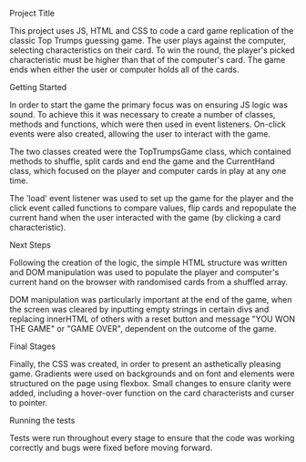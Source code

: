 Project Title

This project uses JS, HTML and CSS to code a card game replication of the classic Top Trumps guessing game. The user plays against the computer, selecting characteristics on their card. To win the round, the player's picked characteristic must be higher than that of the computer's card. The game ends when either the user or computer holds all of the cards.



Getting Started

In order to start the game the primary focus was on ensuring JS logic was sound. To achieve this it was necessary to create a number of classes, methods and functions, which were then used in event listeners. On-click events were also created, allowing the user to interact with the game.

The two classes created were the TopTrumpsGame class, which contained methods to shuffle, split cards and end the game and the CurrentHand class, which focused on the player and computer cards in play at any one time.

The 'load' event listener was used to set up the game for the player and the click event called functions to compare values, flip cards and repopulate the current hand when the user interacted with the game (by clicking a card characteristic).




Next Steps

Following the creation of the logic, the simple HTML structure was written and DOM manipulation was used to populate the player and computer's current hand on the browser with randomised cards from a shuffled array.

DOM manipulation was particularly important at the end of the game, when the screen was cleared by inputting empty strings in certain divs and replacing innerHTML of others with  a reset button and message "YOU WON THE GAME" or "GAME OVER", dependent on the outcome of the game.




Final Stages

Finally, the CSS was created, in order to present an asthetically pleasing game. Gradients were used on backgrounds and on font and elements were structured on the page using flexbox. Small changes to ensure clarity were added, including a hover-over function on the card characterists and curser to pointer.




Running the tests

Tests were run throughout every stage to ensure that the code was working correctly and bugs were fixed before moving forward.
